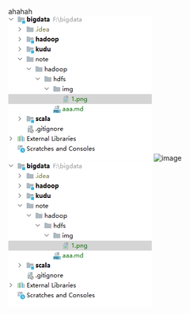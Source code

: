 ahahah  
![Alt](img/2.png)
![image](https://user-images.githubusercontent.com/75486726/177316399-6a14f955-abdf-4818-8c36-c680820f81d5.png)
![image](img/2.png)